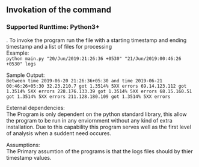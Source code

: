 ## Invokation of the command ##
### Supported Runttime: Python3+ ###
. To invoke the program run the file with a starting timestamp and ending timestamp and a list of files for processing    
Example:   
    ``` python main.py "20/Jun/2019:21:26:36 +0530" "21/Jun/2019:00:46:26 +0530" logs ```

Sample  Output:   
    ```
Between time 2019-06-20 21:26:36+05:30 and time 2019-06-21 00:46:26+05:30
32.23.210.7 got 1.3514% 5XX errors
69.14.123.112 got 1.3514% 5XX errors
228.176.133.39 got 1.3514% 5XX errors
68.15.160.51 got 1.3514% 5XX errors
211.128.180.109 got 1.3514% 5XX errors
    ```

External dependencies:   
    The Program is only dependent on the python standard library, this allow the program to be run in any enviornment without any kind of extra installation. Due to this capability this program serves well as the first level of analysis when a suddent need occures.

Assumptions:   
    The Primary assumtion of the programs is that the logs files should by thier timestamp values.